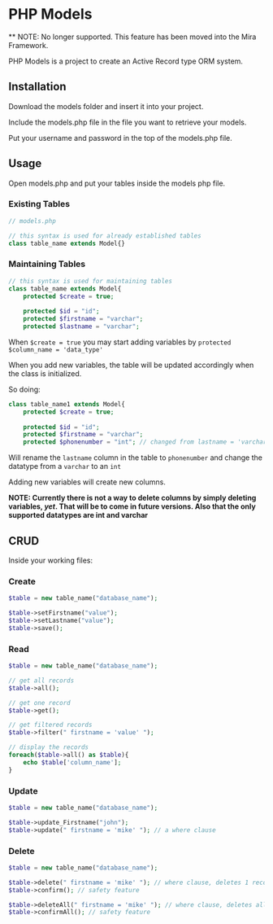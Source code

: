 # PHP Models

** NOTE: No longer supported. This feature has been moved into the Mira Framework.

PHP Models is a project to create an Active Record type ORM system.

## Installation
Download the models folder and insert it into your project.

Include the models.php file in the file you want to retrieve your models.

Put your username and password in the top of the models.php file.

## Usage

Open models.php and put your tables inside the models php file.
### Existing Tables
```php
// models.php

// this syntax is used for already established tables
class table_name extends Model{}
```

### Maintaining Tables
```php
// this syntax is used for maintaining tables
class table_name extends Model{
    protected $create = true;
    
    protected $id = "id";
    protected $firstname = "varchar";
    protected $lastname = "varchar";
```
When `$create = true` you may start adding variables by `protected $column_name = 'data_type'`

When you add new variables, the table will be updated accordingly when the class is initialized.

So doing:
```php
class table_name1 extends Model{
    protected $create = true;
    
    protected $id = "id";
    protected $firstname = "varchar";
    protected $phonenumber = "int"; // changed from lastname = 'varchar'
```
Will rename the `lastname` column in the table to `phonenumber` and change the datatype from a `varchar` to an `int` 

Adding new variables will create new columns.

**NOTE: Currently there is not a way to delete columns by simply deleting variables, _yet_. That will be to come in future versions. Also that the only supported datatypes are int and varchar**

## CRUD
Inside your working files:

### Create
```php
$table = new table_name("database_name");

$table->setFirstname("value");
$table->setLastname("value");
$table->save();
```

### Read

```php
$table = new table_name("database_name");

// get all records
$table->all();

// get one record
$table->get();

// get filtered records
$table->filter(" firstname = 'value' ");

// display the records
foreach($table->all() as $table){
    echo $table['column_name'];
}
```

### Update
```php
$table = new table_name("database_name");

$table->update_Firstname("john");
$table->update(" firstname = 'mike' "); // a where clause
```

### Delete
```php
$table = new table_name("database_name");

$table->delete(" firstname = 'mike' "); // where clause, deletes 1 record
$table->confirm(); // safety feature

$table->deleteAll(" firstname = 'mike' "); // where clause, deletes all record
$table->confirmAll(); // safety feature
```
